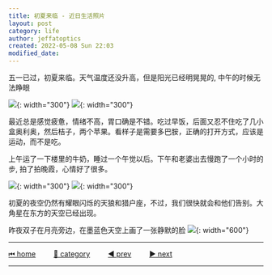 ```yaml
---
title: 初夏来临 - 近日生活照片
layout: post
category: life
author: jeffatoptics
created: 2022-05-08 Sun 22:03
modified_date:
---
```


五一已过，初夏来临。天气温度还没升高，但是阳光已经明晃晃的, 中午的时候无法睁眼

![](../assets/20220508/summer.jpg){: width="300"}
![](../assets/20220508/summer-1.jpg){: width="300"}

最近总是感觉疲惫，情绪不高，胃口确是不错。吃过早饭，后面又忍不住吃了几小盒奥利奥，然后桔子，两个苹果。看样子是需要多巴胺，正确的打开方式，应该是运动，而不是吃。

上午运了一下楼里的牛奶，睡过一个午觉以后。下午和老婆出去慢跑了一个小时的步, 拍了拍晚霞，心情好了很多。

![](../assets/20220508/summer-3.jpg){: width="300"}
![](../assets/20220508/summer-2.jpg){: width="300"}

初夏的夜空仍然有耀眼闪烁的天狼和猎户座，不过，我们很快就会和他们告别。大角星在东方的天空已经出现。

昨夜双子在月亮旁边，在墨蓝色天空上画了一张静默的脸
![](../assets/20220508/summer-5.jpg){: width="600"}


---

[⏮ home](../index.md) &nbsp; &nbsp; &nbsp; &nbsp; [🔀 category](../category.md) &nbsp; &nbsp; &nbsp; &nbsp; [◀️ prev](./2022-05-08-vscode-line-feed.md) &nbsp; &nbsp; &nbsp; &nbsp; [▶️ next]()

---
